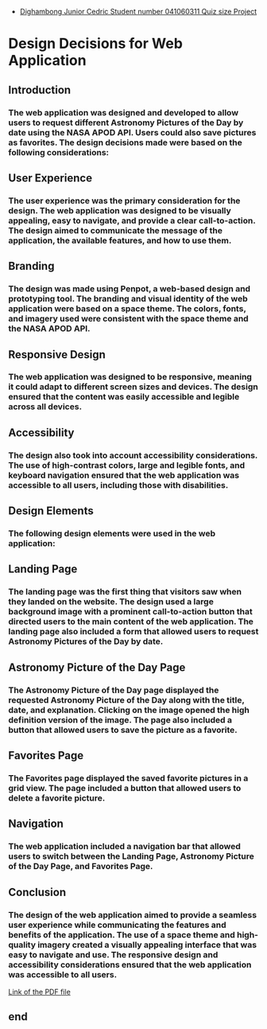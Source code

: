 
- [Dighambong Junior Cedric Student number 041060311 Quiz size Project](https://design.penpot.app/#/view/d5fc0283-ef1c-80fa-8002-415c525f4ddf?page-id=d5fc0283-ef1c-80fa-8002-415c525f4de0&section=interactions&index=0&share-id=d5fc0283-ef1c-80fa-8002-4189f2956192)

# Design Decisions for Web Application

## Introduction

### The web application was designed and developed to allow users to request different Astronomy Pictures of the Day by date using the NASA APOD API. Users could also save pictures as favorites. The design decisions made were based on the following considerations:

## User Experience

### The user experience was the primary consideration for the design. The web application was designed to be visually appealing, easy to navigate, and provide a clear call-to-action. The design aimed to communicate the message of the application, the available features, and how to use them.

## Branding

### The design was made using Penpot, a web-based design and prototyping tool. The branding and visual identity of the web application were based on a space theme. The colors, fonts, and imagery used were consistent with the space theme and the NASA APOD API.

## Responsive Design

### The web application was designed to be responsive, meaning it could adapt to different screen sizes and devices. The design ensured that the content was easily accessible and legible across all devices.

## Accessibility

### The design also took into account accessibility considerations. The use of high-contrast colors, large and legible fonts, and keyboard navigation ensured that the web application was accessible to all users, including those with disabilities.

## Design Elements

### The following design elements were used in the web application:

## Landing Page

### The landing page was the first thing that visitors saw when they landed on the website. The design used a large background image with a prominent call-to-action button that directed users to the main content of the web application. The landing page also included a form that allowed users to request Astronomy Pictures of the Day by date.

## Astronomy Picture of the Day Page

### The Astronomy Picture of the Day page displayed the requested Astronomy Picture of the Day along with the title, date, and explanation. Clicking on the image opened the high definition version of the image. The page also included a button that allowed users to save the picture as a favorite.

## Favorites Page

### The Favorites page displayed the saved favorite pictures in a grid view. The page included a button that allowed users to delete a favorite picture.

## Navigation

### The web application included a navigation bar that allowed users to switch between the Landing Page, Astronomy Picture of the Day Page, and Favorites Page.

## Conclusion

### The design of the web application aimed to provide a seamless user experience while communicating the features and benefits of the application. The use of a space theme and high-quality imagery created a visually appealing interface that was easy to navigate and use. The responsive design and accessibility considerations ensured that the web application was accessible to all users.
                                        
[Link of the PDF file](./pdf/Board.pdf)

## end